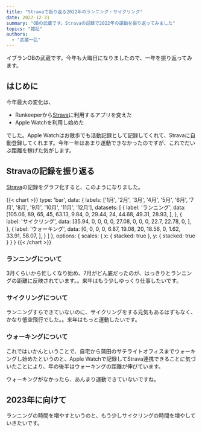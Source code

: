 ```yaml
---
title: "Stravaで振り返る2022年のランニング・サイクリング"
date: 2022-12-31
summary: "OBの武蔵です。Stravaの記録で2022年の運動を振り返ってみました"
topics: "雑記"
authors:
  - "武蔵一弘"
---
```


イブランOBの武蔵です。今年も大晦日になりましたので、一年を振り返ってみます。

## はじめに
今年最大の変化は、

- Runkeeperから[Strava](https://www.strava.com/)に利用するアプリを変えた
- Apple Watchを利用し始めた

でした。Apple Watchはお散歩でも活動記録として記録してくれて、Stravaに自動登録してくれます。今年一年はあまり運動できなかったのですが、これでだいぶ距離を稼げた気がします。

## Stravaの記録を振り返る
[Strava](https://www.strava.com/)の記録をグラフ化すると、このようになりました。

{{< chart >}}
type: 'bar',
data: {
  labels: ['1月', '2月', '3月', '4月', '5月', '6月', '7月', '8月', '9月', '10月', '11月', '12月'],
  datasets: [
    {
      label: 'ランニング',
      data: [105.06, 89, 65, 45, 63.13, 9.84, 0, 29.44, 24, 44.68, 49.31, 28.93, ],
    },
    {
      label: 'サイクリング',
      data: [35.94, 0, 0, 0, 0, 27.08, 0, 0, 0, 22.7, 22.78, 0, ],
    },
    {
      label: 'ウォーキング',
      data: [0, 0, 0, 0, 6.87, 19.08, 20, 18.56, 0, 1.62, 33.91, 58.07, ],
    }
  ]
},
options: {
  scales: {
    x: {
      stacked: true
    },
    y: {
      stacked: true
    }
  }
}
{{< /chart >}}

### ランニングについて
3月くらいから忙しくなり始め、7月がどん底だったのが、はっきりとランニングの距離に反映されています。。来年はもう少しゆっくり仕事したいです。

### サイクリングについて
ランニングすらできていないのに、サイクリングをする元気もあるはずもなく、かなり低空飛行でした。。来年はもっと運動したいです。

### ウォーキングについて
これではいかんということで、自宅から蒲田のサテライトオフィスまでウォーキングし始めたというのと、Apple Watchで記録してStrava連携できることに気づいたことにより、年の後半はウォーキングの距離が伸びています。

ウォーキングがなかったら、あんまり運動できていないですね。

## 2023年に向けて
ランニングの時間を増やすというのと、もう少しサイクリングの時間を増やしていきたいです。
